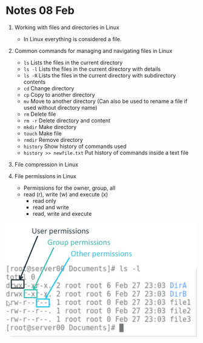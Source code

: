 # Notes 08 Feb

1. Working with files and directories in Linux

   - In Linux everything is considered a file.

2. Common commands for managing and navigating files in Linux

   - `ls` Lists the files in the current directory
   - `ls -l` Lists the files in the current directory with details
   - `ls -R` Lists the files in the current directory with subdirectory contents
   - `cd` Change directory
   - `cp` Copy to another directory
   - `mv` Move to another directory (Can also be used to rename a file if used without directory name)
   - `rm` Delete file
   - `rm -r` Delete directory and content
   - `mkdir` Make directory
   - `touch` Make file
   - `rmdir` Remove directory
   - `history` Show history of commands used
   - `history >> newfile.txt` Put history of commands inside a text file

3. File compression in Linux

4. File permissions in Linux

   - Permissions for the owner, group, all
   - read (r), write (w) and execute (x)
     - read only
     - read and write
     - read, write and execute

![file permissions](file-permissions.png)
